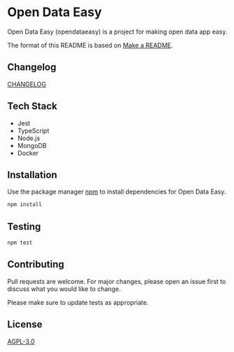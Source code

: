 # Open Data Easy

Open Data Easy (opendataeasy) is a project for making open data app easy.

The format of this README is based on [Make a README][1].

[1]: https://www.makeareadme.com/ "Make a README"

## Changelog

[CHANGELOG](./CHANGELOG.md)

## Tech Stack

- Jest
- TypeScript
- Node.js
- MongoDB
- Docker

## Installation

Use the package manager [npm](https://pip.pypa.io/en/stable/) to install dependencies for Open Data Easy.

```sh
npm install
```

## Testing

```sh
npm test
```

## Contributing

Pull requests are welcome. For major changes, please open an issue first to discuss what you would like to change.

Please make sure to update tests as appropriate.

## License

[AGPL-3.0](./LICENSE)
